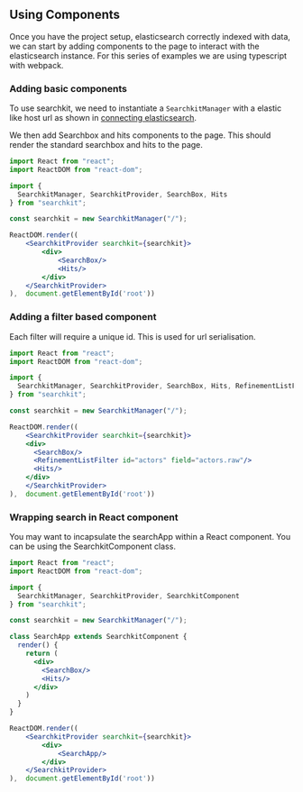 ## Using Components
Once you have the project setup, elasticsearch correctly indexed with data, we can start by adding components to the page to interact with the elasticsearch instance. For this series of examples we are using typescript with webpack.

### Adding basic components
To use searchkit, we need to instantiate a `SearchkitManager` with a elastic like host url as shown in [connecting elasticsearch](elasticsearch.md).

We then add Searchbox and hits components to the page. This should render the standard searchbox and hits to the page.

```jsx
import React from "react";
import ReactDOM from "react-dom";

import {
  SearchkitManager, SearchkitProvider, SearchBox, Hits
} from "searchkit";

const searchkit = new SearchkitManager("/");

ReactDOM.render((
	<SearchkitProvider searchkit={searchkit}>
		<div>
			<SearchBox/>
			<Hits/>
		</div>
	</SearchkitProvider>
),  document.getElementById('root'))
```

### Adding a filter based component
Each filter will require a unique id. This is used for url serialisation.

```jsx
import React from "react";
import ReactDOM from "react-dom";

import {
  SearchkitManager, SearchkitProvider, SearchBox, Hits, RefinementListFilter
} from "searchkit";

const searchkit = new SearchkitManager("/");

ReactDOM.render((
	<SearchkitProvider searchkit={searchkit}>
    <div>
      <SearchBox/>
      <RefinementListFilter id="actors" field="actors.raw"/>
      <Hits/>
    </div>
	</SearchkitProvider>
),  document.getElementById('root'))
```

### Wrapping search in React component
You may want to incapsulate the searchApp within a React component. You can be using the SearchkitComponent class.

```jsx
import React from "react";
import ReactDOM from "react-dom";

import {
  SearchkitManager, SearchkitProvider, SearchkitComponent
} from "searchkit";

const searchkit = new SearchkitManager("/");

class SearchApp extends SearchkitComponent {
  render() {
    return (
      <div>
        <SearchBox/>
        <Hits/>
      </div>
    )
  }
}

ReactDOM.render((
	<SearchkitProvider searchkit={searchkit}>
		<div>
			<SearchApp/>
		</div>
	</SearchkitProvider>
),  document.getElementById('root'))
```
